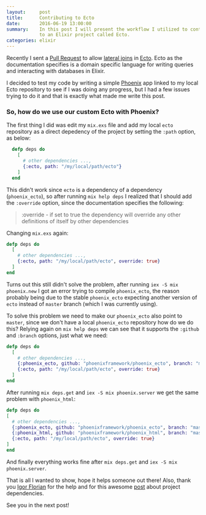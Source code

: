 ```yaml
---
layout:     post
title:      Contributing to Ecto
date:       2016-06-19 13:00:00
summary:    In this post I will present the workflow I utilized to contribute
            to an Elixir project called Ecto.
categories: elixir
---
```


Recently I sent a [Pull Request](https://github.com/elixir-ecto/ecto/pull/1496)
to allow [lateral joins](http://bernardoamc.github.io/sql/2015/06/23/postgres-lateral-join/)
in [Ecto](https://github.com/elixir-ecto/ecto). Ecto as the documentation
specifies is a domain specific language for writing queries and interacting
with databases in Elixir.

I decided to test my code by writing a simple [Phoenix](phoenixframework.org)
app linked to my local Ecto repository to see if I was doing any progress, but
I had a few issues trying to do it and that is exactly what made me write this
post.

### So, how do we use our custom Ecto with Phoenix?

The first thing I did was edit my `mix.exs` file and add my local `ecto`
repository as a direct depedency of the project by setting the `:path` option,
as below:

~~~elixir
  defp deps do
    [
      # other dependencies ...,
      {:ecto, path: "/my/local/path/ecto"}
    ]
  end
~~~

This didn't work since `ecto` is a dependency of a dependency (`phoenix_ecto`),
so after running `mix help deps` I realized that I should add the `:override`
option, since the documentation specifies the following:

> :override - if set to true the dependency will override any other definitions of itself by other dependencies

Changing `mix.exs` again:

~~~elixir
defp deps do
  [
    # other dependencies ...,
    {:ecto, path: "/my/local/path/ecto", override: true}
  ]
end
~~~

Turns out this still didn't solve the problem, after running `iex -S mix
phoenix.new` I got an error trying to compile `phoenix_ecto`, the reason
probably being due to the stable `phoenix_ecto` expecting another version
of `ecto` instead of `master` branch (which I was currently using).

To solve this problem we need to make our `phoenix_ecto` also point to
`master`, since we don't have a local `phoenix_ecto` repository how do we
do this? Relying again on `mix help deps` we can see that it supports the
`:github` and `:branch` options, just what we need:

~~~elixir
defp deps do
  [
    # other dependencies ...,
    {:phoenix_ecto, github: "phoenixframework/phoenix_ecto", branch: "master"},
    {:ecto, path: "/my/local/path/ecto", override: true}
  ]
end
~~~

After running `mix deps.get` and `iex -S mix phoenix.server` we get the same
problem with `phoenix_html`:

~~~elixir
defp deps do
[
  # other dependencies ...,
  {:phoenix_ecto, github: "phoenixframework/phoenix_ecto", branch: "master"},
  {:phoenix_html, github: "phoenixframework/phoenix_html", branch: "master"},
  {:ecto, path: "/my/local/path/ecto", override: true}
]
end
~~~

And finally everything works fine after `mix deps.get` and `iex -S mix
phoenix.server`.

That is all I wanted to show, hope it helps someone out there! Also, thank you
[Igor Florian](https://twitter.com/igorflorianfs) for the help and for this
awesome
[post](http://blog.plataformatec.com.br/2016/03/inspecting-changing-and-debugging-elixir-project-dependencies/)
about project dependencies.

See you in the next post!
